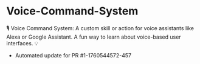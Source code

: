 # Voice-Command-System
🎙️ Voice Command System: A custom skill or action for voice assistants like Alexa or Google Assistant. A fun way to learn about voice-based user interfaces. 💡


- Automated update for PR #1-1760544572-457
